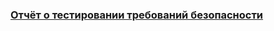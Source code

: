 ### [Отчёт о тестировании требований безопасности](https://docs.google.com/document/d/1rIDn_JxbdQO8Xf_3o4YbgFKA0Bj_AgURx9CszxSpVKs/edit?usp=sharing)
